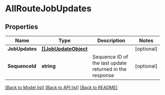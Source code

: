 # AllRouteJobUpdates

## Properties
Name | Type | Description | Notes
------------ | ------------- | ------------- | -------------
**JobUpdates** | [**[]JobUpdateObject**](jobUpdateObject.md) |  | [optional] 
**SequenceId** | **string** | Sequence ID of the last update returned in the response | [optional] 

[[Back to Model list]](../README.md#documentation-for-models) [[Back to API list]](../README.md#documentation-for-api-endpoints) [[Back to README]](../README.md)


